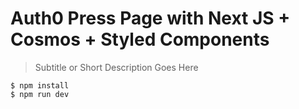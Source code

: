 # Auth0 Press Page with Next JS + Cosmos + Styled Components

> Subtitle or Short Description Goes Here

```shell
$ npm install
$ npm run dev
```